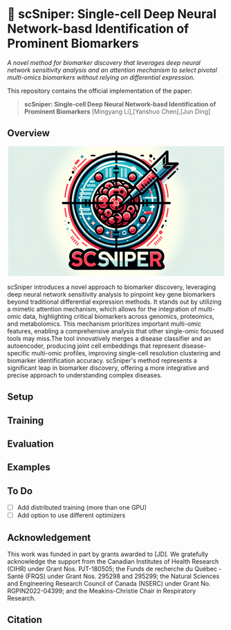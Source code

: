 # 🎯 scSniper: Single-cell Deep Neural Network-basd Identification of Prominent Biomarkers
*A novel method for biomarker discovery that leverages deep neural network sensitivity analysis and an attention mechanism to select pivotal multi-omics biomarkers without relying on differential expression.*

This repository contains the official implementation of the paper:
> __scSniper: Single-cell Deep Neural Network-basd Identification of Prominent Biomarkers__
> [Mingyang Li],[Yanshuo Chen],[Jun Ding]
> 
## Overview
<p align="center">
  <img src=images/scSniperLogo.png alt="GitHub Logo" width="500" height="300">
</p>
scSniper introduces a novel approach to biomarker discovery, leveraging deep neural network sensitivity analysis to pinpoint key gene biomarkers beyond traditional differential expression methods. It stands out by utilizing a mimetic attention mechanism, which allows for the integration of multi-omic data, highlighting critical biomarkers across genomics, proteomics, and metabolomics. This mechanism prioritizes important multi-omic features, enabling a comprehensive analysis that other single-omic focused tools may miss.The tool innovatively merges a disease classifier and an autoencoder, producing joint cell embeddings that represent disease-specific multi-omic profiles, improving single-cell resolution clustering and biomarker identification accuracy. scSniper's method represents a significant leap in biomarker discovery, offering a more integrative and precise approach to understanding complex diseases.

## Setup

## Training

## Evaluation

## Examples

## To Do
- [ ] Add distributed training (more than one GPU)
- [ ] Add option to use different optimizers

## Acknowledgement
This work was funded in part by grants awarded to [JD]. We gratefully acknowledge the support from the Canadian Institutes of Health Research (CIHR) under Grant Nos. PJT-180505; the Funds de recherche du Québec - Santé (FRQS) under Grant Nos. 295298 and 295299; the Natural Sciences and Engineering Research Council of Canada (NSERC) under Grant No. RGPIN2022-04399; and the Meakins-Christie Chair in Respiratory Research.
## Citation
